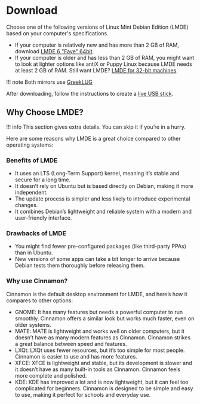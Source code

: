 # Download

Choose one of the following versions of Linux Mint Debian Edition (LMDE) based on your computer's specifications.

- If your computer is relatively new and has more than 2 GB of RAM, download [LMDE 6 "Faye" 64bit](https://repo.greeklug.gr/data/pub/linux/mint/iso/debian/lmde-6-cinnamon-64bit.iso).
- If your computer is older and has less than 2 GB of RAM, you might want to look at lighter options like antiX or Puppy Linux because LMDE needs at least 2 GB of RAM.
Still want LMDE? [LMDE for 32-bit machines](https://repo.greeklug.gr/data/pub/linux/mint/iso/debian/lmde-6-cinnamon-32bit.iso).

!!! note
    Both mirrors use [GreekLUG](https://www.greeklug.gr/en/)

After downloading, follow the instructions to create a [live USB stick](liveusb.md).

## Why Choose LMDE?

!!! info
    This section gives extra details. You can skip it if you’re in a hurry.

Here are some reasons why LMDE is a great choice compared to other operating systems:

### Benefits of LMDE

- It uses an LTS (Long-Term Support) kernel, meaning it’s stable and secure for a long time.
- It doesn’t rely on Ubuntu but is based directly on Debian, making it more independent.
- The update process is simpler and less likely to introduce experimental changes.
- It combines Debian’s lightweight and reliable system with a modern and user-friendly interface.

### Drawbacks of LMDE

- You might find fewer pre-configured packages (like third-party PPAs) than in Ubuntu.
- New versions of some apps can take a bit longer to arrive because Debian tests them thoroughly before releasing them.

### Why use Cinnamon?

Cinnamon is the default desktop environment for LMDE, and here’s how it compares to other options:

- GNOME: It has many features but needs a powerful computer to run smoothly. Cinnamon offers a similar look but works much faster, even on older systems.
- MATE: MATE is lightweight and works well on older computers, but it doesn’t have as many modern features as Cinnamon. Cinnamon strikes a great balance between speed and features.
- LXQt: LXQt uses fewer resources, but it’s too simple for most people. Cinnamon is easier to use and has more features.
- XFCE: XFCE is lightweight and stable, but its development is slower and it doesn’t have as many built-in tools as Cinnamon. Cinnamon feels more complete and polished.
- KDE: KDE has improved a lot and is now lightweight, but it can feel too complicated for beginners. Cinnamon is designed to be simple and easy to use, making it perfect for schools and everyday use.